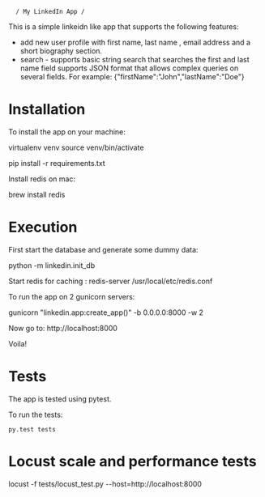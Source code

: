       / My LinkedIn App /

This is a simple linkeidn like app that supports the following features:

- add new user profile with first name, last name , email address and a short biography section.
- search - supports basic string search that searches the first and last name field
           supports JSON format that allows complex queries on several fields.
           For example: {"firstName":"John","lastName":"Doe"}

Installation
=================

To install the app on your machine:

virtualenv venv
source venv/bin/activate

pip install -r requirements.txt

Install redis on mac:

brew install redis


Execution
=================

First start the database and generate some dummy data:

 python -m linkedin.init_db

Start redis for caching :
redis-server /usr/local/etc/redis.conf


To run the app on 2 gunicorn servers:

gunicorn "linkedin.app:create_app()" -b 0.0.0.0:8000 -w 2

Now go to: http://localhost:8000

Voila!


Tests
=================
The app is tested using pytest.

To run the tests:

    py.test tests


Locust scale and performance tests
===================================

locust -f tests/locust_test.py --host=http://localhost:8000

